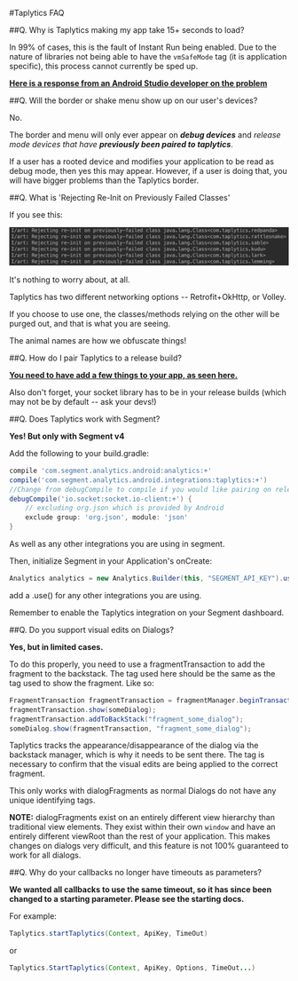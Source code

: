 #Taplytics FAQ

##Q. Why is Taplytics making my app take 15+ seconds to load?

In 99% of cases, this is the fault of Instant Run being enabled. Due to the nature of libraries not being able to have the `vmSafeMode` tag (it is application specific), this process cannot currently be sped up.

**[Here is a response from an Android Studio developer on the problem](https://www.reddit.com/r/androiddev/comments/4m2v25/instant_run_causing_incredibly_long_app_start/d3s9iox)**

##Q. Will the border or shake menu show up on our user's devices?

No.

The border and menu will only ever appear on **_debug devices_** and _release mode devices that have **previously been paired to taplytics**_. 

If a user has a rooted device and modifies your application to be read as debug mode, then yes this may appear. However, if a user is doing that, you will have bigger problems than the Taplytics border.


##Q. What is 'Rejecting Re-Init on Previously Failed Classes'

If you see this:

![image](rejected.jpg)

It's nothing to worry about, at all. 

Taplytics has two different networking options -- Retrofit+OkHttp, or Volley. 

If you choose to use one, the classes/methods relying on the other will be purged out, and that is what you are seeing. 

The animal names are how we obfuscate things!

##Q. How do I pair Taplytics to a release build?

**[You need to have add a few things to your app, as seen here.](https://github.com/taplytics/Taplytics-Android-SDK/blob/master/START.md#device-pairing)**

Also don't forget, your socket library has to be in your release builds (which may not be by default -- ask your devs!)

##Q. Does Taplytics work with Segment?

**Yes! But only with Segment v4**

Add the following to your build.gradle:

```gradle
compile 'com.segment.analytics.android:analytics:+'
compile('com.segment.analytics.android.integrations:taplytics:+')
//Change from debugCompile to compile if you would like pairing on release builds as well.
debugCompile('io.socket:socket.io-client:+') {
    // excluding org.json which is provided by Android
    exclude group: 'org.json', module: 'json'
}
```
As well as any other integrations you are using in segment.

Then, initialize Segment in your Application's onCreate:

```java
Analytics analytics = new Analytics.Builder(this, "SEGMENT_API_KEY").use(TaplyticsIntegration.FACTORY).build();
```
add a .use() for any other integrations you are using.

Remember to enable the Taplytics integration on your Segment dashboard.

##Q. Do you support visual edits on Dialogs?

**Yes, but in limited cases.**

To do this properly, you need to use a fragmentTransaction to add the fragment to the backstack. The tag used here should be the same as the tag used to show the fragment. Like so:

```java
FragmentTransaction fragmentTransaction = fragmentManager.beginTransaction();
fragmentTransaction.show(someDialog);
fragmentTransaction.addToBackStack("fragment_some_dialog");
someDialog.show(fragmentTransaction, "fragment_some_dialog");
```

Taplytics tracks the appearance/disappearance of the dialog via the backstack manager, which is why it needs to be sent there. The tag is necessary to confirm that the visual edits are being applied to the correct fragment. 

This only works with dialogFragments as normal Dialogs do not have any unique identifying tags.

**NOTE:**
dialogFragments exist on an entirely different view hierarchy than traditional view elements. They exist within their own `window` and have an entirely different viewRoot than the rest of your application. This makes changes on dialogs very difficult, and this feature is not 100% guaranteed to work for all dialogs.

##Q. Why do your callbacks no longer have timeouts as parameters?

**We wanted all callbacks to use the same timeout, so it has since been changed to a starting parameter. Please see the starting docs.**

For example:

```java
Taplytics.startTaplytics(Context, ApiKey, TimeOut)
```

or

```java
Taplytics.StartTaplytics(Context, ApiKey, Options, TimeOut...)
```